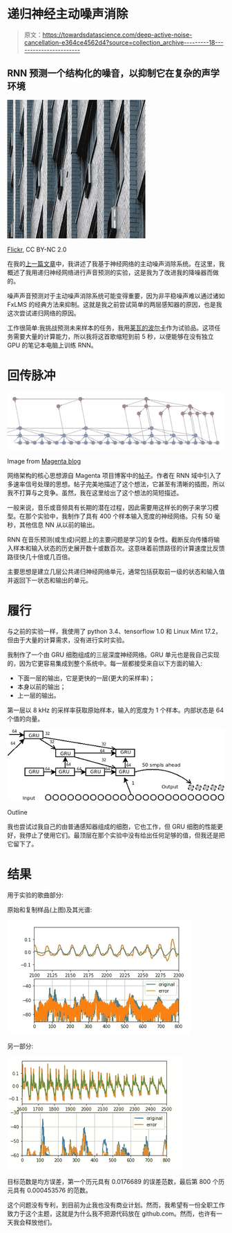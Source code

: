 # 递归神经主动噪声消除

> 原文：<https://towardsdatascience.com/deep-active-noise-cancellation-e364ce4562d4?source=collection_archive---------18----------------------->

## RNN 预测一个结构化的噪音，以抑制它在复杂的声学环境

![](img/eb43d6b1d98e509c86795c81d40408d0.png)

[Flickr](https://flic.kr/p/RVPv83), CC BY-NC 2.0

在我的[上一篇文章](https://medium.com/coinmonks/acoustic-noise-cancellation-by-machine-learning-4144af497661)中，我讲述了我基于神经网络的主动噪声消除系统。在这里，我概述了我用递归神经网络进行声音预测的实验，这是我为了改进我的降噪器而做的。

噪声声音预测对于主动噪声消除系统可能变得重要，因为非平稳噪声难以通过诸如 FxLMS 的经典方法来抑制。这就是我之前尝试简单的两层感知器的原因，也是我这次尝试递归网络的原因。

工作很简单:我挑战预测未来样本的任务，我用[莱瓦的波尔卡](https://www.youtube.com/watch?v=sBvt0lsoInc)作为试验品。这项任务需要大量的计算能力，所以我将这首歌缩短到前 5 秒，以便能够在没有独立 GPU 的笔记本电脑上训练 RNN。

# 回传脉冲

![](img/ca944ed9defb9858da9ae9ecaad879f9.png)

Image from [Magenta blog](https://magenta.tensorflow.org/blog/2017/06/01/waybackprop/)

网络架构的核心思想源自 Magenta 项目博客中的[帖子](https://magenta.tensorflow.org/blog/2017/06/01/waybackprop/)。作者在 RNN 域中引入了多速率信号处理的思想。帖子完美地描述了这个想法，它甚至有清晰的插图，所以我不打算与之竞争。虽然，我在这里给出了这个想法的简短描述。

一般来说，音乐或音频具有长期的潜在过程，因此需要用这样长的例子来学习模型。在那个实验中，我制作了具有 400 个样本输入宽度的神经网络。只有 50 毫秒，其他信息 NN 从以前的输出。

RNN 在音乐预测(或生成)问题上的主要问题是学习的复杂性。截断反向传播将输入样本和输入状态的历史展开数十或数百次。这意味着前馈路径的计算速度比反馈路径快几十倍或几百倍。

主要思想是建立几层公共递归神经网络单元，通常包括获取前一级的状态和输入值并返回下一状态和输出的单元。

# 履行

与之前的实验一样，我使用了 python 3.4、tensorflow 1.0 和 Linux Mint 17.2，但由于大量的计算需求，没有进行实时实验。

我制作了一个由 GRU 细胞组成的三层深度神经网络。GRU 单元也是我自己实现的，因为它更容易集成到整个系统中。每一层都接受来自以下方面的输入:

*   下面一层的输出，它是更快的一层(更大的采样率)；
*   本身以前的输出；
*   上一层的输出。

第一层以 8 kHz 的采样率获取原始样本，输入的宽度为 1 个样本。内部状态是 64 个值的向量。

![](img/b797b7fb1647714f97211f94a4163ca5.png)

Outline

我也尝试过我自己的由普通感知器组成的细胞，它也工作，但 GRU 细胞的性能更好，我停止了使用它们。最顶层在那个实验中没有给出任何足够的值，但我还是把它留下了。

# 结果

用于实验的歌曲部分:

原始和复制样品(上图)及其光谱:

![](img/a5672b2d21866f654d9b335b6c860a60.png)

另一部分:

![](img/94cf48be9f49e0ad7280133cfe3e86ec.png)

目标范数是均方误差，第一个历元具有 0.0176689 的误差范数，最后第 800 个历元具有 0.000453576 的范数。

这个问题没有专利，到目前为止我也没有商业计划。然而，我希望有一份全职工作致力于这个主题，这就是为什么我不把源代码放在 github.com。然而，也许有一天我会释放他们。